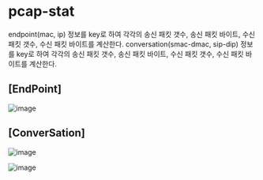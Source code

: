 # pcap-stat
endpoint(mac, ip) 정보를 key로 하여 각각의 송신 패킷 갯수, 송신 패킷 바이트, 수신 패킷 갯수, 수신 패킷 바이트를 계산한다.
conversation(smac-dmac, sip-dip) 정보를 key로 하여 각각의 송신 패킷 갯수, 송신 패킷 바이트, 수신 패킷 갯수, 수신 패킷 바이트를 계산한다.

## [EndPoint]

![image](https://user-images.githubusercontent.com/59923602/219250270-a4420549-3c9c-4525-b0bc-c40eace239c6.png)

## [ConverSation]

![image](https://user-images.githubusercontent.com/59923602/219250563-3b48fde3-7c9b-448a-8a45-b63a9d1b3845.png)

![image](https://user-images.githubusercontent.com/59923602/219250510-e0816a83-9f02-42d3-b1c5-6029f6382644.png)
